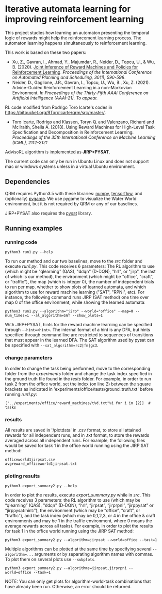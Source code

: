 # Iterative automata learning for improving reinforcement learning

This project studies how learning an automaton presenting the temporal logic of rewards might help the reinforcement learning process.
The automaton learning happens simultaneously to reinforcement learning.

<!-- Created by Zhe Xu, Bo Wu, Ivan Gavran, Daniel Neider, Yousef Ahmad and Ufuk Topcu.
Modified by Jean-Raphaël Gaglione. -->
This work is based on these two papers:
- Xu, Z., Gavran, I., Ahmad, Y., Majumdar, R., Neider, D., Topcu, U., & Wu, B. (2020).
  [Joint Inference of Reward Machines and Policies for Reinforcement Learning](https://ojs.aaai.org/index.php/ICAPS/article/view/6756).
  _Proceedings of the International Conference on Automated Planning and Scheduling, 30(1), 590-598_.
- Neider, D., Gaglione, J.R., Gavran, I., Topcu, U., Wu, B., Xu, Z. (2021).
  Advice-Guided Reinforcement Learning in a non-Markovian Environment.
  _In Proceedings of the Thirty-Fifth AAAI Conference on Artificial Intelligence (AAAI-21). To appear._

RL code modified from Rodrigo Toro Icarte's codes in https://bitbucket.org/RToroIcarte/qrm/src/master/.
- Toro Icarte, Rodrigo and Klassen, Toryn Q. and Valenzano, Richard and McIlraith, Sheila A. (2018).
  Using Reward Machines for High-Level Task Specification and Decomposition in Reinforcement Learning.
  _Proceedings of the 35th International Conference on Machine Learning (ICML), 2112-2121_

AdvisoRL algorithm is implemented as **JIRP+PYSAT**.


The current code can only be run in Ubuntu Linux and does not support mac or windows systems unless in a virtual Ubuntu environment.

## Dependencies

QRM requires Python3.5 with these libraries:
[numpy](http://www.numpy.org/),
[tensorflow](https://www.tensorflow.org/),
and (optionally) [pygame](https://www.pygame.org/news).
We use pygame to visualize the Water World environment, but it is not required by QRM or any of our baselines.

JIRP+PYSAT also requires the
[pysat](https://pysathq.github.io/)
library.


## Running examples

### running code

	python3 run1.py --help

To run our method and our two baselines, move to the *src* folder and execute *run1.py*. This code receives 6 parameters: The RL algorithm to use (which might be "qlearning" (QAS), "ddqn" (D-DQN), "hrl", or "jirp", the last of which is our method), the environment (which might be "office", "craft", or "traffic"), the map (which is integer 0), the number of independent trials to run per map, whether to show plots of learned automata, and which algorithm to use for reward machine learning ("SAT", "RPNI", etc). For instance, the following command runs JIRP (SAT method) one time over map 0 of the office environment, while showing the learned automata:

	python3 run1.py --algorithm="jirp" --world="office" --map=0 --num_times=1 --al_algorithm=SAT --show_plots=1

With JIRP+PYSAT, hints for the reward machine learning can be specified through `--hint=<hint>`. The internal format of a hint is any DFA, but hints specified through command line are restricted to sequences of transitions that must appear in the learned DFA.
The SAT algorithm used by pysat can be specified with `--sat_algorithm=rc2|fm|gc3`.


### change parameters

In order to change the task being performed, move to the corresponding folder from the *experiments* folder and change the task index specified in the ground truth file found in the *tests* folder. For example, in order to run task 2 from the office world, set the index (on line 2) between the square brackets as indicated in 'experiments/office/tests/ground_truth.txt' before running *run1.py*:

	["../experiments/office/reward_machines/t%d.txt"%i for i in [2]]  # tasks

### results

All results are saved in '/plotdata' in .csv format, to store all attained rewards for all independent runs, and in .txt format, to store the rewards averaged across all independent runs. For example, the following files would be saved for task 1 in the office world running using the JIRP SAT method:

	officeworld1jirpsat.csv
	avgreward_officeworld1jirpsat.txt

### ploting results

	python3 export_summary2.py --help

In order to plot the results, execute *export_summary.py* while in *src*. This code receives 3 parameters: the RL algorithm to use (which may be “qlearning” (QAS), "ddqn" (D-DQN), “hrl”, “jirpsat”, “jirprpni”, “jirppysat” or “jirppysat:hint:<hint>”), the environment (which may be “office”, “craft”, or “traffic”), and the task index (which may be 0,1,2,3, or 4 in the office & craft environments and may be 1 in the traffic environment, where 0 means the average rewards across all tasks). For example, in order to plot the results for task 1 in the office world running using the JIRP SAT method:

	python3 export_summary2.py --algorithm=jirpsat --world=office --task=1

Multiple algorithms can be plotted at the same time by specifying several `--algorithm=...` arguments or by separating algorithm names with commas.
To plot them on several plots use `--subplots`.

	python3 export_summary2.py --algorithms=jirpsat,jirprpni --world=office --task=1


NOTE: You can only get plots for algorithm-world-task combinations that have already been run. Otherwise, an error should be returned.
